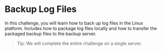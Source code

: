 # Backup Log Files

In this challenge, you will learn how to back up log files in the Linux platform. Includes how to package log files locally and how to transfer the packaged backup files to the backup server.

> Tip: We will complete the entire challenge on a single server.
